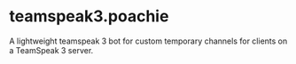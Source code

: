# teamspeak3.poachie
A lightweight teamspeak 3 bot for custom temporary channels for clients on a TeamSpeak 3 server.
